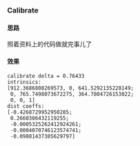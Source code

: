 ### Calibrate

#### 思路

照着资料上的代码做就完事儿了

#### 效果

```plain text
calibrate delta = 0.76433
intrinsics:
[912.3686808269573, 0, 641.5292135228149;
 0, 765.7498073672275, 364.7804726153022;
 0, 0, 1]
dist coeffs:
[-0.4268729952950285;
 0.2660306432119255;
 -0.0005325262412924261;
 -0.0004070746123574741;
 -0.09881437385629797]
```
